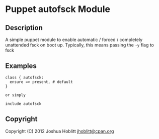 Puppet autofsck Module
======================

Description
-----------

A simple puppet module to enable automatic / forced / completely unattended
fsck on boot up.  Typically, this means passing the `-y` flag to fsck

Examples
--------

    class { autofsck:
      ensure => present, # default
    }

    or simply

    include autofsck

Copyright
---------

Copyright (C) 2012 Joshua Hoblitt <jhoblitt@cpan.org>
